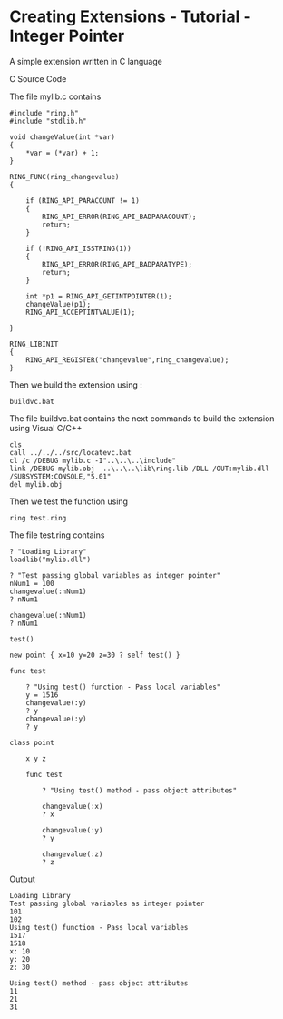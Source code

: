 Creating Extensions - Tutorial - Integer Pointer
================================================

A simple extension written in C language

C Source Code

The file mylib.c contains

	#include "ring.h"
	#include "stdlib.h"

	void changeValue(int *var)
	{
		*var = (*var) + 1;
	}

	RING_FUNC(ring_changevalue)
	{

		if (RING_API_PARACOUNT != 1)
		{
			RING_API_ERROR(RING_API_BADPARACOUNT);
			return;
		}

		if (!RING_API_ISSTRING(1))
		{
			RING_API_ERROR(RING_API_BADPARATYPE);
			return;
		}

		int *p1 = RING_API_GETINTPOINTER(1);
		changeValue(p1);
		RING_API_ACCEPTINTVALUE(1);

	}

	RING_LIBINIT
	{
		RING_API_REGISTER("changevalue",ring_changevalue);
	}

Then we build the extension using : 

	buildvc.bat

The file buildvc.bat contains the next commands to build the extension using Visual C/C++ 

	cls
	call ../../../src/locatevc.bat
	cl /c /DEBUG mylib.c -I"..\..\..\include"
	link /DEBUG mylib.obj  ..\..\..\lib\ring.lib /DLL /OUT:mylib.dll /SUBSYSTEM:CONSOLE,"5.01" 
	del mylib.obj

Then we test the function using

	ring test.ring

The file test.ring contains

	? "Loading Library"
	loadlib("mylib.dll")

	? "Test passing global variables as integer pointer"
	nNum1 = 100
	changevalue(:nNum1)
	? nNum1

	changevalue(:nNum1)
	? nNum1

	test()

	new point { x=10 y=20 z=30 ? self test() }

	func test

		? "Using test() function - Pass local variables"
		y = 1516
		changevalue(:y)
		? y
		changevalue(:y)
		? y

	class point 

		x y z

		func test

			? "Using test() method - pass object attributes"

			changevalue(:x)
			? x

			changevalue(:y)
			? y

			changevalue(:z)
			? z

Output

	Loading Library
	Test passing global variables as integer pointer
	101
	102
	Using test() function - Pass local variables
	1517
	1518
	x: 10
	y: 20
	z: 30
	
	Using test() method - pass object attributes
	11
	21
	31

